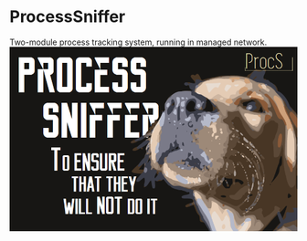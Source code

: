 # ProcessSniffer
Two-module process tracking system, running in managed network. 
![alt tag](https://raw.githubusercontent.com/BastardFat/ProcessSniffer/master/Logo.png)
